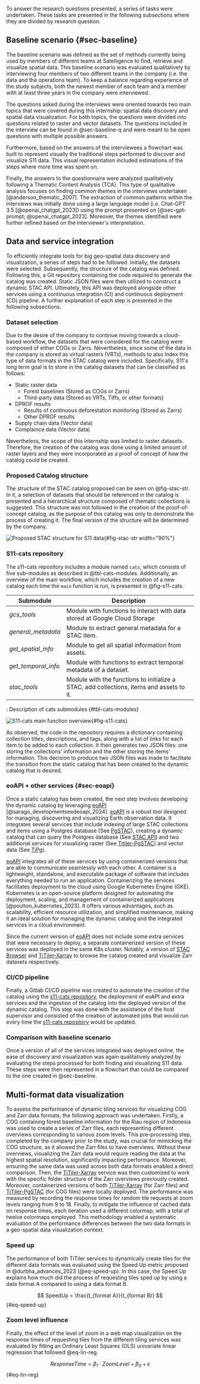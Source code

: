 To answer the research questions presented, a series of tasks were undertaken. These tasks are presented in the following subsections where they are divided by research question.

## Baseline scenario {#sec-baseline}

The baseline scenario was defined as the set of methods currently being used by members of different teams at Satelligence to find, retrieve and visualize spatial data. This baseline scenario was evaluated qualitatively by interviewing four members of two different teams in the company (i.e. the data and the operations team). To keep a balance regarding experience of the study subjects, both the newest member of each team and a member with at least three years in the company were interviewed.

The questions asked during the interviews were oriented towards two main topics that were covered during this internship: spatial data discovery and spatial data visualization. For both topics, the questions were divided into questions related to raster and vector datasets. The questions included in the interview can be found in @sec-baseline-q and were meant to be open questions with multiple possible answers.

Furthermore, based on the answers of the interviewees a flowchart was built to represent visually the traditional steps performed to discover and visualize S11 data. This visual representation included estimations of the steps where more time was spent on.

Finally, the answers to the questionnaire were analyzed qualitatively following a Thematic Content Analysis (TCA). This type of qualitative analysis focuses on finding common themes in the interviews undertaken [@anderson_thematic_2007]. The extraction of common patterns within the interviews was initially done using a large language model (i.e. Chat-GPT 3.5 [@openai_chatgpt_2023]) using the prompt presented on [@sec-gpt-prompt; @openai_chatgpt_2023]. Moreover, the themes identified were further refined based on the interviewer's interpretation.

## Data and service integration

To efficiently integrate tools for big geo-spatial data discovery and visualization, a series of steps had to be followed. Initially, the datasets were selected. Subsequently, the structure of the catalog was defined. Following this, a Git repository containing the code required to generate the catalog was created. Static JSON files were then utilized to construct a dynamic STAC API. Ultimately, this API was deployed alongside other services using a continuous integration (CI) and continuous deployment (CD) pipeline. A further explanation of each step is presented in the following subsections.

### Dataset selection

Due to the desire of the company to continue moving towards a cloud-based workflow, the datasets that were considered for the catalog were composed of either COGs or Zarrs. Nevertheless, since some of the data in the company is stored as virtual rasters (VRTs), methods to also index this type of data formats in the STAC catalog were included. Specifically, S11's long term goal is to store in the catalog datasets that can be classified as follows:

-   Static raster data
    -   Forest baselines (Stored as COGs or Zarrs)
    -   Third-party data (Stored as VRTs, Tiffs, or other formats)
-   DPROF results
    -   Results of continuous deforestation monitoring (Stored as Zarrs)
    -   Other DPROF results
-   Supply chain data (Vector data)
-   Complaince data (Vector data)

Nevertheless, the scope of this internship was limited to raster datasets. Therefore, the creation of the catalog was done using a limited amount of raster layers and they were incorporated as a proof of concept of how the catalog could be created.

### Proposed Catalog structure

The structure of the STAC catalog proposed can be seen on @fig-stac-str. In it, a selection of datasets that should be referenced in the catalog is presented and a hierarchical structure composed of thematic collections is suggested. This structure was not followed in the creation of the proof-of-concept catalog, as the purpose of this catalog was only to demonstrate the process of creating it. The final version of the structure will be determined by the company.

![Proposed STAC structure for S11 data](img/STAC_Satelligence_structure.png){#fig-stac-str width="90%"}

### S11-cats repository

The s11-cats repository includes a module named `cats`, which consists of five sub-modules as described in @tbl-cats-modules. Additionally, an overview of the main workflow, which includes the creation of a new catalog each time the `main` function is run, is presented in @fig-s11-cats.

| **Submodule**       | **Description**                                                                          |
|----------------------------------|--------------------------------------|
| *gcs_tools*         | Module with functions to interact with data stored at Google Cloud Storage               |
| *general_metadata*  | Module to extract general metadata for a STAC item.                                      |
| *get_spatial_info*  | Module to get all spatial information from assets.                                       |
| *get_temporal_info* | Module with functions to extract temporal metadata of a dataset.                         |
| *stac_tools*        | Module with the functions to initialize a STAC, add collections, items and assets to it. |

: Description of cats submodules {#tbl-cats-modules}

![S11-cats main function overview](img/s11-cats.png){#fig-s11-cats}

As observed, the code in the repository requires a dictionary containing collection titles, descriptions, and tags, along with a list of links for each item to be added to each collection. It then generates two JSON files: one storing the collections' information and the other storing the items' information. This decision to produce two JSON files was made to facilitate the transition from the static catalog that has been created to the dynamic catalog that is desired.

### eoAPI + other services {#sec-eoapi}

Once a static catalog has been created, the next step involves developing the dynamic catalog by leveraging [eoAPI](https://eoapi.dev/) [@sarago_developmentseedeoapi_2024]. [eoAPI](https://eoapi.dev/) is a robust tool designed for managing, discovering and visualizing Earth observation data. It integrates several services that include indexing of large STAC collections and items using a Postgres database (See [PgSTAC](https://github.com/stac-utils/pgstac)), creating a dynamic catalog that can query the Postgres database (See [STAC API](https://github.com/stac-utils/stac-fastapi)) and two additional services for visualizing raster (See [Titiler-PgSTAC](https://github.com/stac-utils/titiler-pgstac)) and vector data (See [TiPg](https://github.com/developmentseed/tipg)).

[eoAPI](https://eoapi.dev/) integrates all of these services by using containerized versions that are able to communicate seamlessly with each other. A container is a lightweight, standalone, and executable package of software that includes everything needed to run an application. Containerizing the services facilitates deployment to the cloud using Google Kubernetes Engine (GKE). Kubernetes is an open-source platform designed for automating the deployment, scaling, and management of containerized applications [@poulton_kubernetes_2023]. It offers various advantages, such as scalability, efficient resource utilization, and simplified maintenance, making it an ideal solution for managing the dynamic catalog and the integrated services in a cloud environment.

Since the current version of [eoAPI](https://eoapi.dev/) does not include some extra services that were necessary to deploy, a separate containerized version of these services was deployed in the same K8s cluster. Notably, a version of [STAC Browser](https://github.com/radiantearth/stac-browser) and [TiTiler-Xarray](https://github.com/developmentseed/titiler-xarray) to browse the catalog created and visualize Zarr datasets respectively.

### CI/CD pipeline

Finally, a Gitlab CI/CD pipeline was created to automate the creation of the catalog using the [s11-cats repository](https://gitlab.com/satelligence/s11-cats), the deployment of eoAPI and extra services and the ingestion of the catalog into the deployed version of the dynamic catalog. This step was done with the assistance of the host supervisor and consisted of the creation of automated jobs that would run every time the [s11-cats repository](https://gitlab.com/satelligence/s11-cats) would be updated.

### Comparison with baseline scenario

Once a version of all of the services integrated was deployed online, the ease of discovery and visualization was again qualitatively analyzed by evaluating the steps processed for both finding and visualizing S11 data. These steps were then represented in a flowchart that could be compared to the one created in @sec-baseline.

## Multi-format data visualization

To assess the performance of dynamic tiling services for visualizing COG and Zarr data formats, the following approach was undertaken. Firstly, a COG containing forest baseline information for the Riau region of Indonesia was used to create a series of Zarr files, each representing different overviews corresponding to various zoom levels. This pre-processing step, completed by the company prior to the study, was crucial for mimicking the COG structure, as it allowed the Zarr files to have overviews. Without these overviews, visualizing the Zarr data would require reading the data at the highest spatial resolution, significantly impacting performance. Moreover, ensuring the same data was used across both data formats enabled a direct comparison. Then, the [TiTiler-Xarray](https://github.com/developmentseed/titiler-xarray) service was then customized to work with the specific folder structure of the Zarr overviews previously created. Moreover, containerized versions of both [TiTiler-Xarray](https://github.com/developmentseed/titiler-xarray) (for Zarr files) and [TiTiler-PgSTAC](https://github.com/stac-utils/titiler-pgstac) (for COG files) were locally deployed. The performance was measured by recording the response times for random tile requests at zoom levels ranging from 9 to 18. Finally, to mitigate the influence of cached data on response times, each iteration used a different colormap, with a total of twelve colormaps employed. This methodology enabled a systematic evaluation of the performance differences between the two data formats in a geo-spatial data visualization context.

### Speed up

The performance of both TiTiler services to dynamically create tiles for the different data formats was evaluated using the Speed Up metric proposed in @durbha_advances_2023 (@eq-speed-up). In this case, the Speed Up explains how much did the process of requesting tiles sped up by using a data format A compared to using a data format B.

$$ SpeedUp = \frac{t_{format A}}{t_{format B}} $$ {#eq-speed-up}

### Zoom level influence

Finally, the effect of the level of zoom in a web map visualization on the response times of requesting tiles from the different tiling services was evaluated by fitting an Ordinary Least Squares (OLS) univariate linear regression that followed @eq-lin-reg.

$$ ResponseTime = \beta_1 \cdot ZoomLevel + \beta_0 + \epsilon $$ {#eq-lin-reg}